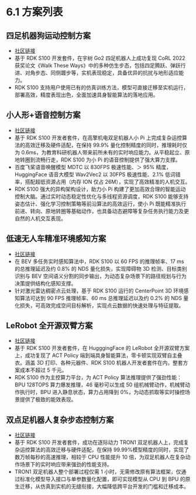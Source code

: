 # 6.1 方案列表

## 四足机器狗运动控制方案

- [社区链接](https://developer.d-robotics.cc/forumDetail/286589986407833603)
- 基于 RDK S100 开发套件，在宇树 Go2 四足机器人上成功复现 CoRL 2022 获奖论文《Walk These Ways》中的多种仿生步态，包括四足腾跃、弹跃行进、对角步态、同侧踱步等，实机表现稳定，具备优异的抗扰与地形适应能力。
- RDK S100 支持用户使用已有的仿真训练方法，模型可直接迁移至实机运行，部署高效，精度表现出色，全面加速具身智能算法的落地应用。

## 小人形+语音控制方案

- [社区链接](https://developer.d-robotics.cc/forumDetail/289424808704600178)
- 基于 RDK S100 开发者套件，在高擎机电双足机器人小 Pi 上完成复杂运控算法的高效迁移及硬件适配，在保持 99.9% 量化控制精度的同时，推理耗时仅为 0.6ms，为教育科研机器人带来前所未有的实时响应能力。从平稳起立、原地转圈到流畅行走，RDK S100 为小 Pi 的语音控制提供了强大算力支撑。
- 百度飞桨语音唤醒模型 MDTC 以 830FPS 极速性能、＞ 95% 精度，HuggingFace 语音大模型 Wav2Vec2 以 30FPS 极速性能、2.1% 低词错率，搭配超低资源占用（内存 ION 仅占 26M），实现了高效精准的人机交互。
- RDK S100 强大的异构架构设计，助力小 Pi 构建了更加高效合理的智能运动控制大脑。通过实时动态稳定性优化与多线程资源调度，RDK S100 能够支持姿态估计、强化学习控制策略等前沿算法的高效运行，使小 Pi 既能精准执行前进、转向、原地转圈等基础动作，也具备动态避障等复杂任务执行能力及更自然的人机交互表现。

## 低速无人车精准环境感知方案

- [社区链接](https://developer.d-robotics.cc/forumDetail/289425139417082881)
- 在 BEV 多任务实时感知算法中，RDK S100 以 60 FPS 的推理帧率、17 ms 的总推理延迟及约 0.8% 的 NDS 量化损失，实现障碍物 3D 检测、目标类别识别与 BEV 空间语义分割的同步输出，为动态复杂场景下的路径规划与行为决策提供结构化感知支撑。
- 针对激光雷达稠密点云处理，基于 RDK S100 运行的 CenterPoint 3D 环境感知算法可达到 90 FPS 推理帧率、60 ms 总推理延迟以及约 0.2% 的 NDS 量化损失，可高效完成空间目标解析，实现点云数据的快速处理与特征提取。

## LeRobot 全开源双臂方案

- [社区链接](https://developer.d-robotics.cc/forumDetail/289424806557116771)
- 基于 RDK S100 开发者套件，在 HugggingFace 的 LeRobot 全开源双臂方案上，成功复现了 ACT Policy 端到端具身智能算法，零卡顿实现双臂自主叠衣。涵盖 3D 打印、各种元器件、RDK S100 机器人开发者套件在内，整套方案成本不超过 5 千元。
- RDK S100 作为主控算力平台，为 ACT Policy 算法推理提供了强劲性能：BPU 128TOPS 算力爆发推理，46 毫秒可以生成 50 组机械臂动作，机械臂动作执行时，BPU 进入静息状态，算力占用降到 0%，为动态抓取等实时操控场景提供了极致的能效表现。

## 双点足机器人复杂步态控制方案

- [社区链接](https://developer.d-robotics.cc/forumDetail/289424806557116663)
- 基于 RDK S100 开发者套件，成功在逐际动力 TRON1 双足机器人上，完成复杂运控算法的高效迁移与硬件适配，在保持 99.99%模型精度的同时，实现了数万帧每秒的高速推理，相较于 CPU 性能提升 10 倍，为双足机器人在复杂动作场景下的实时响应带来强劲的性能支持。
- TRON1 双足机器人整个部署过程仅需 1 小时，无需修改原有算法框架，仅通过标准化模型导入接口与单参数量化配置，即可实现模型从 CPU 到 BPU 的原生迁移，从仿真到实机的无缝衔接，大幅降低跨平台开发的门槛和迁移成本。
